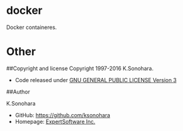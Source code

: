 # docker
Docker containeres.

# Other

##Copyright and license
Copyright 1997-2016 K.Sonohara.
- Code released under [GNU GENERAL PUBLIC LICENSE Version 3](https://github.com/ksonohara/docker/blob/master/LICENSE)

##Author

K.Sonohara
- GitHub: https://github.com/ksonohara
- Homepage: [ExpertSoftware Inc.](https://www.e-software.company "ExpertSoftware Inc.")
